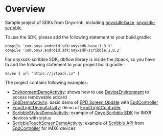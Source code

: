 # Overview
Sample project of SDKs from Onyx-Intl, including [onyxsdk-base](https://github.com/onyx-intl/OnyxAndroidSample/wiki/Onyx-Base-SDK), [onyxsdk-scribble](https://github.com/onyx-intl/OnyxAndroidSample/wiki/Onyx-Scribble-SDK)

To use the SDK, please add the following statement to your build.gradle:

    compile 'com.onyx.android.sdk:onyxsdk-base:1.3.1'
    compile 'com.onyx.android.sdk:onyxsdk-scribble:1.0.2'
    
For onyxsdk-scribble SDK, dbflow library is inside the jitpack, so you have to add the following statement to your project build.gradle:

    maven { url "https://jitpack.io" }

The project contains following examples:
* [EnvironmentDemoActivity](https://github.com/onyx-intl/OnyxAndroidSample/blob/master/app/sample/src/main/java/com/onyx/android/sample/EnvironmentDemoActivity.java): shows how to use [DeviceEnvironment](https://github.com/onyx-intl/OnyxAndroidSample/wiki/DeviceEnvironment) to access removeable sdcard
* [EpdDemoActivity](https://github.com/onyx-intl/OnyxAndroidSample/blob/master/app/sample/src/main/java/com/onyx/android/sample/EpdDemoActivity.java): basic demo of [EPD Screen Update](https://github.com/onyx-intl/OnyxAndroidSample/wiki/EPD-Screen-Update)  with [EpdController](https://github.com/onyx-intl/OnyxAndroidSample/wiki/EpdController)
* [FrontLightDemoActivity](https://github.com/onyx-intl/OnyxAndroidSample/blob/master/app/sample/src/main/java/com/onyx/android/sample/FrontLightDemoActivity.java): demo of [FrontLightController](https://github.com/onyx-intl/OnyxAndroidSample/wiki/FrontLightController)
* [ScribbleStylusDemoActivity](https://github.com/onyx-intl/OnyxAndroidSample/blob/master/app/sample/src/main/java/com/onyx/android/sample/ScribbleStylusDemoActivity.java): example of [Onyx Scribble SDK](https://github.com/onyx-intl/OnyxAndroidSample/wiki/Onyx-Scribble-SDK) for IMX6 devices with stylus
* [ScribbleTouchScreenDemoActivity](https://github.com/onyx-intl/OnyxAndroidSample/blob/master/app/sample/src/main/java/com/onyx/android/sample/ScribbleTouchScreenDemoActivity.java): example of [Scribble API](https://github.com/onyx-intl/OnyxAndroidSample/wiki/Scribble-API) from [EpdController](https://github.com/onyx-intl/OnyxAndroidSample/wiki/EpdController) for IMX6 devices


